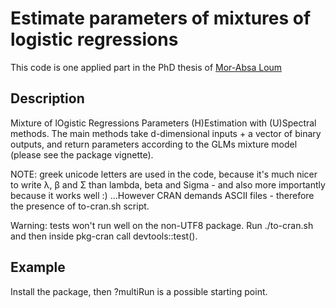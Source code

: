 # Estimate parameters of mixtures of logistic regressions

This code is one applied part in the PhD thesis of [Mor-Absa Loum](https://fr.linkedin.com/in/mor-absa-loum-3372aa73)

## Description

Mixture of lOgistic Regressions Parameters (H)Estimation with (U)Spectral methods.
The main methods take d-dimensional inputs + a vector of binary outputs, and return
parameters according to the GLMs mixture model (please see the package vignette).

NOTE: greek unicode letters are used in the code, because it's much nicer to write λ, β
and Σ than lambda, beta and Sigma - and also more importantly because it works well :)
...However CRAN demands ASCII files - therefore the presence of to-cran.sh script.

Warning: tests won't run well on the non-UTF8 package. Run ./to-cran.sh and
then inside pkg-cran call devtools::test().

## Example

Install the package, then ?multiRun is a possible starting point.
